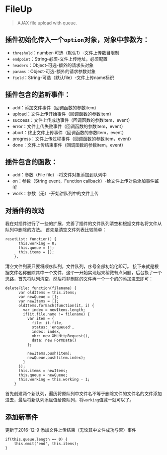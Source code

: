 # FileUp

> AJAX file upload with queue.

## 插件初始化传入一个`option`对象，对象中参数为：
- `threshold`：number-可选（默认1）-文件上传数目限制
- `endpoint`：String-必须-文件上传地址，必须配置
- `headers`：Object-可选-额外的请求头对象
- `params`：Object-可选-额外的请求参数对象
- `field`：String-可选（默认file）-文件上传name标识

## 插件包含的监听事件：
- add：添加文件事件（回调函数的参数item）
- upload：文件上传开始事件（回调函数的参数item）
- success：文件上传成功事件（回调函数的参数item，event）
- error：文件上传失败事件（回调函数的参数item，event）
- abort：终止文件上传事件（回调函数的参数item，event）
- progress：文件上传过程事件（回调函数的参数item，event）
- done：文件上传结束事件（回调函数的参数item，event）

## 插件包含的函数：
- add：参数（File file）-将文件对象添加到队列中
- on：参数（String event，Function callback）-给文件上传对象添加事件监听
- work：参数（无）-开始讲队列中的文件上传

## 对插件的改动
我在对插件进行了一些的扩展，完善了插件的文件队列清空和根据文件名将文件从队列中删除的方法。
首先是清空文件列表比较简单：
```
resetList: function() {
      this.working = 0;
      this.queue = [];
      this.items = [];
    },
```
清空文件列表只要将顺序队列，文件队列，序号全部初始化即可。
接下来就是根据文件名称删除其中一个文件，这个一开始实现起来稍微有点问题，后台换了一个思路，首先将队列清空，然后将非删除的文件再一个一个的的添加进去即可：
```
deleteFile: function(filename) {
      var oldItems = this.items;
      var newQueue = [];
      var newItems = [];
      oldItems.forEach(function(it, i) {
        var index = newItems.length;
        if(it.file.name != filename) {
          var item = {
            file: it.file,
            status: 'enqueued',
            index: index,
            xhr: new XMLHttpRequest(),
            data: new FormData()
          };

          newItems.push(item);
          newQueue.push(item.index);
        }
      });
      this.items = newItems;
      this.queue = newQueue;
      this.working = this.working - 1;
    }
```
首先创建两个新队列，遍历将原队列中文件名不等于删除文件的文件名的文件添加进去，最后将新队列添赋值给原队列，将`working`值减一就可以了。

## 添加新事件
更新于2016-12-9
添加文件上传结束（无论其中文件成功与否）事件
```
if(this.queue.length == 0) {
    this.emit('end', this.items);
}
```